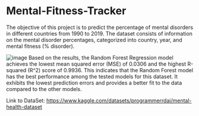 # Mental-Fitness-Tracker

The objective of this project is to predict the percentage of mental disorders in different countries from 1990 to 2019. The dataset consists of information on the mental disorder percentages, categorized into country, year, and mental fitness (% disorder).



![image](https://github.com/mishri10/Mental-Fitness-Tracker/assets/100011986/451c3299-d800-4776-bc94-311d273df1a1)
Based on the results, the Random Forest Regression model achieves the lowest mean squared error (MSE) of 0.0306 and the highest R-squared (R^2) score of 0.9936. This indicates that the Random Forest model has the best performance among the tested models for this dataset. It exhibits the lowest prediction errors and provides a better fit to the data compared to the other models.

Link to DataSet: https://www.kaggle.com/datasets/programmerrdai/mental-health-dataset

